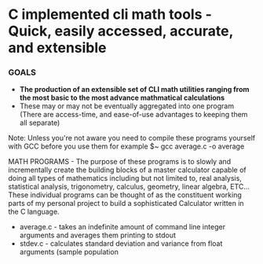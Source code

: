 # C implemented cli math tools - **Quick, easily accessed, accurate, and extensible**

### GOALS
- **The production of an extensible set of CLI math utilities ranging from the most basic to the most advance mathmatical calculations**
- These may or may not be eventually aggregated into one program (There are access-time, and ease-of-use advantages to keeping them all separate)

Note: Unless you're not aware you need to compile these programs yourself with GCC before you use them
for example $~ gcc average.c -o average

MATH PROGRAMS - The purpose of these programs is to slowly and incrementally create the building blocks of a master calculator capable of doing all types of mathematics including but not limited to, real analysis, statistical analysis, trigonometry, calculus, geometry, linear algebra, ETC... These individual programs can be thought of as the constituent working parts of my personal project to build a sophisticated Calculator written in the C language. 

- average.c - takes an indefinite amount of command line integer arguments and averages them printing to stdout
- stdev.c - calculates standard deviation and variance from float arguments (sample population












